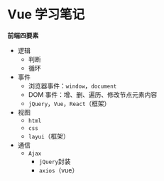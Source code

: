 # Vue 学习笔记

**前端四要素**

* 逻辑
  * 判断
  * 循环
* 事件
  * 浏览器事件：`window`，`document`
  * DOM 事件：增、删、遍历、修改节点元素内容
  * `jQuery`，`Vue`，`React`（框架）
* 视图
  * `html`
  * `css`
  * `layui`（框架）
* 通信
  * `Ajax` 
    * `jQuery`封装
    * `axios`（vue）

  	 